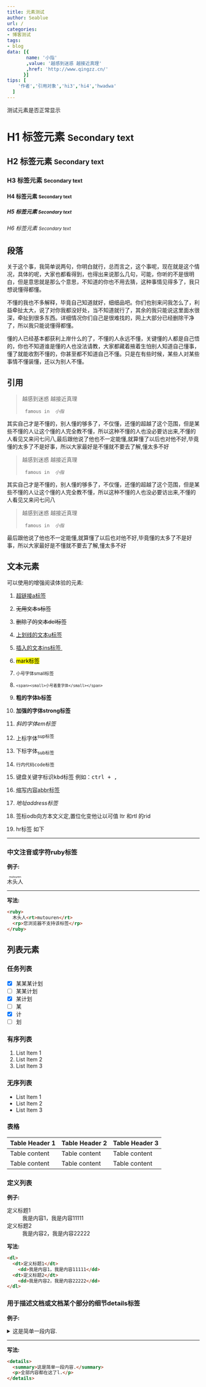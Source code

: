 ```yaml
---
title: 元素测试
author: Seablue
url: /
categories:
- 博客测试
tags:
- blog
data: [{
       name: '小指'
       ,value: '越感到迷惑 越接近真理'
       ,href: 'http://www.qingzz.cn/'
      }]
tips: [  
    '作者','引用对象','hi3','hi4','hwadwa'
  ]
---
```

测试元素是否正常显示

<!--more-->



# H1 标签元素 <small>Secondary text</small>

## H2 标签元素 <small>Secondary text</small>

### H3 标签元素 <small>Secondary text</small>

#### H4 标签元素 <small>Secondary text</small>

##### H5 标签元素 <small>Secondary text</small>

###### H6 标签元素 <small>Secondary text</small>

## 段落
关于这个事，我简单说两句，你明白就行，总而言之，这个事呢，现在就是这个情况，具体的呢，大家也都看得到，也得出来说那么几句，可能，你听的不是很明白，但是意思就是那么个意思，不知道的你也不用去猜，这种事情见得多了，我只想说懂得都懂。

不懂的我也不多解释，毕竟自己知道就好，细细品吧。你们也别来问我怎么了，利益牵扯太大，说了对你我都没好处，当不知道就行了，其余的我只能说这里面水很深，牵扯到很多东西。详细情况你们自己是很难找的，网上大部分已经删除干净了，所以我只能说懂得都懂。

懂的人已经基本都获利上岸什么的了，不懂的人永远不懂，关键懂的人都是自己悟的，你也不知道谁是懂的人也没法请教，大家都藏着掖着生怕别人知道自己懂事，懂了就能收割不懂的，你甚至都不知道自己不懂。只是在有些时候，某些人对某些事情不懂装懂，还以为别人不懂。

## 引用

> 越感到迷惑 越接近真理
>
>  <code> famous in  <cite>小指</cite></code>

其实自己才是不懂的，别人懂的够多了，不仅懂，还懂的超越了这个范围，但是某些不懂的人让这个懂的人完全教不懂，所以这种不懂的人也没必要访出来,不懂的人看见又来问七问八,最后跟他说了他也不一定能懂,就算懂了以后也对他不好,毕竟懂的太多了不是好事，所以大家最好是不懂就不要去了解,懂太多不好

<blockquote class="right"><p>越感到迷惑 越接近真理</p><code> famous in  <cite><span class="article-flag-sup">小指</span></cite></code>
</blockquote>


其实自己才是不懂的，别人懂的够多了，不仅懂，还懂的超越了这个范围，但是某些不懂的人让这个懂的人完全教不懂，所以这种不懂的人也没必要访出来,不懂的人看见又来问七问八

<blockquote class="initial"><p>越感到迷惑 越接近真理</p><code> famous in  <cite>小指</cite></code>
</blockquote>
最后跟他说了他也不一定能懂,就算懂了以后也对他不好,毕竟懂的太多了不是好事，所以大家最好是不懂就不要去了解,懂太多不好

## 文本元素
可以使用的增强阅读体验的元素: 

1. [超链接a标签](/) 

2. <s>无用文本s标签</s> 

3. ~~删除了的文本del标签~~ 

4. <u>上划线的文本u标签</u> 

5. <ins>插入的文本ins标签 </ins> 

6. <mark>mark标签</mark> 

7. <small>小号字体small标签</small>

8. <span><small>`<span><small>小号着重字体</small></span>`</small></span>

9. <b>粗的字体b标签</b>

10. <strong>加强的字体strong标签</strong>

11. <em>斜的字体em标签</em>

12. 上标字体<sup>sup标签</sup>

12. 下标字体<sub>sub标签</sub>

14. `行内代码code标签`

15. <kbd>键盘关键字标识kbd标签</kbd> 例如：<kbd><kbd>ctrl</kbd> + <kbd>,</kbd></kbd>

16. <abbr title="这是整个展示的内容，没错，我很长，也很多大">缩写内容abbr标签</abbr>

17. <address>地址address标签</address>

18. <bdo dir="rtl">	dir的 ltr和 rtl 值可以让他变化位置,定义文本方向bdo标签</bdo>

19. hr标签 如下
----


### 中文注音或字符ruby标签

**例子:**

<ruby>
  木头人 <rt>mutouren </rt>
  <rp>不支持</rp>
</ruby>

------

**写法:**

```html
<ruby>
  木头人<rt>mutouren</rt>
  <rp>您浏览器不支持该标签</rp>
</ruby>
```

## 列表元素


### 任务列表

- [x] 某某某计划
- [ ] 某某计划
- [x] 某计划
- [ ] 某
- [x] 计
- [ ] 划

### 有序列表
1. List Item 1
2. List Item 2
3. List Item 3

### 无序列表
- List Item 1
- List Item 2
- List Item 3

### 表格

| Table Header 1 | Table Header 2 | Table Header 3 |
| -------------- | -------------- | -------------- |
| Table content  | Table content  | Table content  |
| Table content  | Table content  | Table content  |



### 定义列表 
**例子:** 

<dl>
  <dt>定义标题1</dt>
    <dd>我是内容1，我是内容11111</dd>
  <dt>定义标题2</dt>
    <dd>我是内容2，我是内容22222</dd>
</dl>

**写法:** 

```html
<dl>
  <dt>定义标题1</dt>
    <dd>我是内容1，我是内容11111</dd>
  <dt>定义标题2</dt>
    <dd>我是内容2，我是内容22222</dd>
</dl>
```

### 用于描述文档或文档某个部分的细节details标签

**例子:** 

<details>
  <summary>这是简单一段内容.</summary>
  <p>全部内容都在这了l.</p>
</details>

------

**写法:**

```html
<details>
  <summary>这是简单一段内容.</summary>
  <p>全部内容都在这了l.</p>
</details>
```
